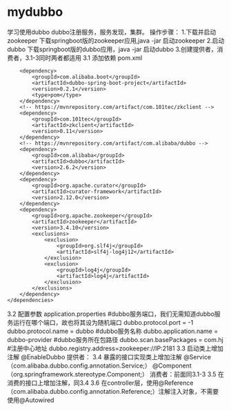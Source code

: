 # mydubbo 
学习使用dubbo
dubbo注册服务，服务发现，集群。
操作步骤：
1.下载并启动zookeeper
下载springboot版的zookeeper应用,java -jar 启动zookeeper
2.启动dubbo
下载springboot版的dubbo应用，java -jar 启动dubbo
3.创建提供者，消费者，3.1-3同时两者都适用
3.1 添加依赖 pom.xml
<!-- https://mvnrepository.com/artifact/com.alibaba.boot/dubbo-spring-boot-project -->
		<dependency>
			<groupId>com.alibaba.boot</groupId>
			<artifactId>dubbo-spring-boot-project</artifactId>
			<version>0.2.1</version>
			<type>pom</type>
		</dependency>
		<!-- https://mvnrepository.com/artifact/com.101tec/zkclient -->
		<dependency>
			<groupId>com.101tec</groupId>
			<artifactId>zkclient</artifactId>
			<version>0.11</version>
		</dependency>
		<!-- https://mvnrepository.com/artifact/com.alibaba/dubbo -->
		<dependency>
			<groupId>com.alibaba</groupId>
			<artifactId>dubbo</artifactId>
			<version>2.6.2</version>
		</dependency>
		<dependency>
			<groupId>org.apache.curator</groupId>
			<artifactId>curator-framework</artifactId>
			<version>2.12.0</version>
		</dependency>
		<dependency>
			<groupId>org.apache.zookeeper</groupId>
			<artifactId>zookeeper</artifactId>
			<version>3.4.10</version>
			<exclusions>
				<exclusion>
					<groupId>org.slf4j</groupId>
					<artifactId>slf4j-log4j12</artifactId>
				</exclusion>
				<exclusion>
					<groupId>log4j</groupId>
					<artifactId>log4j</artifactId>
				</exclusion>
			</exclusions>
		</dependency>
	</dependencies>
3.2 配置参数 application.properties
    #dubbo服务端口，我们无需知道dubbo服务运行在哪个端口，故也将其设为随机端口
    dubbo.protocol.port = -1
    dubbo.protocol.name = dubbo
    #dubbo服务名称
    dubbo.application.name = dubbo-provider
    #dubbo服务所在包路径
    dubbo.scan.basePackages  = com.hj
    #注册中心地址
    dubbo.registry.address=zookeeper://IP:2181
3.3 启动类上增加注解 @EnableDubbo
提供者：
3.4 暴露的接口实现类上增加注解 @Service（com.alibaba.dubbo.config.annotation.Service;） @Component（org.springframework.stereotype.Component;）
消费者：前面同3.1-3
3.5 在消费的接口上增加注解，同3.4
3.6 在controller层，使用@Reference（com.alibaba.dubbo.config.annotation.Reference;）注解注入对象，不需要使用@Autowired

